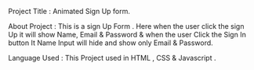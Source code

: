 Project Title : Animated Sign Up form.

About Project : This is a sign Up Form . Here when the user click the sign Up it will show Name, Email &  Password & when 
the user Click the Sign In button It Name Input will hide and show only Email & Password.

Language Used : This Project used in HTML , CSS & Javascript . 


